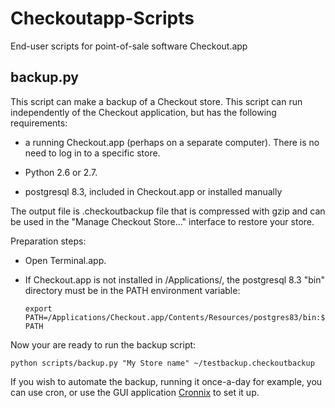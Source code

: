 Checkoutapp-Scripts
===================

End-user scripts for point-of-sale software Checkout.app


backup.py 
----------


This script can make a backup of a Checkout store. This script can run independently of the Checkout application, but has the following requirements:

* a running Checkout.app (perhaps on a separate computer). There is no need to log in to a specific store.

* Python 2.6 or 2.7.

* postgresql 8.3, included in Checkout.app or installed manually

The output file is  .checkoutbackup file that is compressed with gzip and can be used in the "Manage Checkout Store..." interface to restore your store.

Preparation steps:

* Open Terminal.app.
* If Checkout.app is not installed in /Applications/, the postgresql 8.3 "bin" directory must be in the PATH environment variable:

    `export PATH=/Applications/Checkout.app/Contents/Resources/postgres83/bin:$PATH`

Now your are ready to run the backup script:

    python scripts/backup.py "My Store name" ~/testbackup.checkoutbackup
    
If you wish to automate the backup, running it once-a-day for example, you can use cron, or use the GUI application [Cronnix](http://code.google.com/p/cronnix/) to set it up.
  